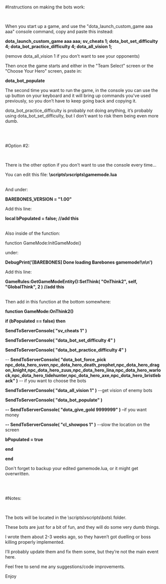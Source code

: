 <br>

#Instructions on making the bots work:

<br>

When you start up a game, and use the "dota\_launch\_custom\_game aaa aaa" console command, copy and paste this instead:

**dota\_launch\_custom\_game aaa aaa; sv\_cheats 1; dota\_bot\_set\_difficulty 4; dota\_bot\_practice\_difficulty 4; dota\_all\_vision 1;**

(remove dota\_all\_vision 1 if you don’t want to see your opponents)

Then once the game starts and either in the "Team Select" screen or the "Choose Your Hero" screen, paste in:

**dota\_bot\_populate**

The second time you want to run the game, in the console you can use the up button on your keyboard and it will bring up commands you've used previously, so you don’t have to keep going back and copying it.

dota\_bot\_practice\_difficulty is probably not doing anything, it’s probably using dota\_bot\_set\_difficulty, but I don’t want to risk them being even more dumb.

<br>

<br>

#Option #2:

<br>

There is the other option if you don't want to use the console every time…

You can edit this file:
**\scripts\vscripts\gamemode.lua**

<br>
And under:

**BAREBONES\_VERSION = "1.00"**

Add this line:

**local bPopulated = false;  //add this**

<br>
Also inside of the function:

function GameMode:InitGameMode()

under:

  **DebugPrint('[BAREBONES] Done loading Barebones gamemode!\n\n')**

Add this line:

  **GameRules:GetGameModeEntity():SetThink( "OnThink2", self, "GlobalThink", 2 )  //add this**

<br>
Then add in this function at the bottom somewhere:

**function GameMode:OnThink2()**

**if (bPopulated == false) then**

**SendToServerConsole( "sv\_cheats 1" )**

**SendToServerConsole( "dota\_bot\_set\_difficulty 4" )**

**SendToServerConsole( "dota\_bot\_practice\_difficulty 4" )**

-- **SendToServerConsole( "dota\_bot\_force\_pick npc\_dota\_hero\_sven,npc\_dota\_hero\_death\_prophet,npc\_dota\_hero\_dragon\_knight,npc\_dota\_hero\_zuus,npc\_dota\_hero\_lina,npc\_dota\_hero\_warlock,npc\_dota\_hero\_tidehunter,npc\_dota\_hero\_axe,npc\_dota\_hero\_bristleback" )**  -- if you want to choose the bots

**SendToServerConsole( "dota\_all\_vision 1" )**	--get vision of enemy bots 

**SendToServerConsole( "dota\_bot\_populate" )**

**-- SendToServerConsole( "dota\_give\_gold 9999999" )** –if you want money

**-- SendToServerConsole( "cl\_showpos 1" )**	--slow the location on the screen	

**bPopulated = true**

**end**

**end**


Don't forget to backup your edited gamemode.lua, or it might get overwritten.

<br>

<br>

#Notes:

<br>

The bots will be located in the \scripts\vscripts\bots\ folder.

These bots are just for a bit of fun, and they will do some very dumb things. 

I wrote them about 2-3 weeks ago, so they haven’t got duelling or boss killing properly implemented.

I’ll probably update them and fix them some, but they’re not the main event here.

Feel free to send me any suggestions/code improvements.

Enjoy

<br>

<br>
